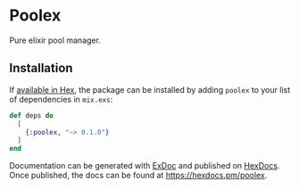 # Poolex

Pure elixir pool manager.

## Installation

If [available in Hex](https://hex.pm/docs/publish), the package can be installed
by adding `poolex` to your list of dependencies in `mix.exs`:

```elixir
def deps do
  [
    {:poolex, "~> 0.1.0"}
  ]
end
```

Documentation can be generated with [ExDoc](https://github.com/elixir-lang/ex_doc)
and published on [HexDocs](https://hexdocs.pm). Once published, the docs can
be found at <https://hexdocs.pm/poolex>.

